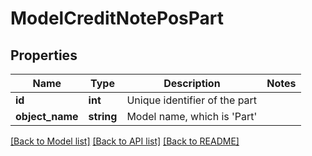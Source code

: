 # ModelCreditNotePosPart

## Properties
Name | Type | Description | Notes
------------ | ------------- | ------------- | -------------
**id** | **int** | Unique identifier of the part | 
**object_name** | **string** | Model name, which is &#x27;Part&#x27; | 

[[Back to Model list]](../../README.md#documentation-for-models) [[Back to API list]](../../README.md#documentation-for-api-endpoints) [[Back to README]](../../README.md)

